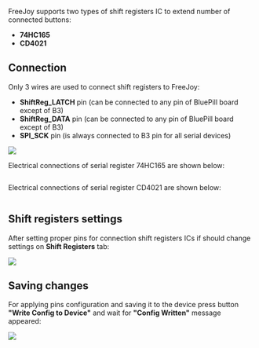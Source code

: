 FreeJoy supports two types of shift registers IC to extend number of connected buttons: 

* **74HC165**
* **CD4021**

## Connection

Only 3 wires are used to connect shift registers to FreeJoy:

* **ShiftReg_LATCH** pin (can be connected to any pin of BluePill board except of B3)
* **ShiftReg_DATA** pin (can be connected to any pin of BluePill board except of B3)
* **SPI_SCK** pin (is always connected to B3 pin for all serial devices)

<img src="https://d.radikal.ru/d43/2001/6d/b46fe0d8b06e.png"/>

Electrical connections of serial register 74HC165 are shown below:

<img src=""/>

Electrical connections of serial register CD4021 are shown below:

<img src=""/>

## Shift registers settings

After setting proper pins for connection shift registers ICs if should change settings on **Shift Registers** tab:

<img src="https://a.radikal.ru/a34/2001/1e/68cdb5679c94.png"/>

## Saving changes

For applying pins configuration and saving it to the device press button **"Write Config to Device"** and wait for **"Config Written"** message appeared:

<img src="https://d.radikal.ru/d33/2001/03/d9b2a553a823.png"/>
